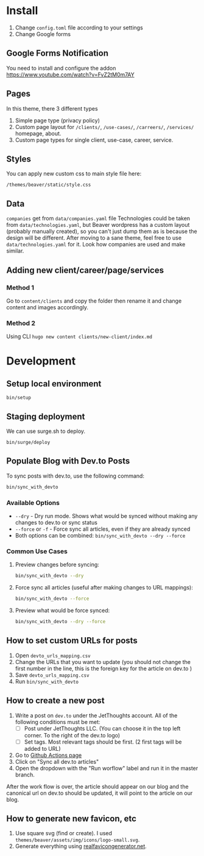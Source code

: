 # Install

1. Change `config.toml` file according to your settings
2. Change Google forms

## Google Forms Notification

You need to install and configure the addon
<https://www.youtube.com/watch?v=FvZ2tM0m7AY>

## Pages

In this theme, there 3 different types

1. Simple page type (privacy policy)
2. Custom page layout for `/clients/`, `/use-cases/`, `/carreers/`, `/services/` homepage, about.
3. Custom page types for single client, use-case, career, service.

## Styles

You can apply new custom css to main style file here:

`/themes/beaver/static/style.css`

## Data

`companies` get from `data/companies.yaml` file
Technologies could be taken from `data/technologies.yaml`, but Beaver wordpress has a custom layout (probably manually created), so you can't just dump them as is because the design will be different. After moving to a sane theme, feel free to use `data/technologies.yaml` for it. Look how companies are used and make similar.

## Adding new client/career/page/services

### Method 1

Go to `content/clients` and copy the folder then rename it and change content and images accordingly.

### Method 2

Using CLI `hugo new content clients/new-client/index.md`

# Development

## Setup local environment

`bin/setup`

## Staging deployment

We can use surge.sh to deploy.

`bin/surge/deploy`

## Populate Blog with Dev.to Posts

To sync posts with dev.to, use the following command:

```bash
bin/sync_with_devto
```

### Available Options

- `--dry` - Dry run mode. Shows what would be synced without making any changes to dev.to or sync status
- `--force` or `-f` - Force sync all articles, even if they are already synced
- Both options can be combined: `bin/sync_with_devto --dry --force`

### Common Use Cases

1. Preview changes before syncing:
   ```bash
   bin/sync_with_devto --dry
   ```

2. Force sync all articles (useful after making changes to URL mappings):
   ```bash
   bin/sync_with_devto --force
   ```

3. Preview what would be force synced:
   ```bash
   bin/sync_with_devto --dry --force
   ```

## How to set custom URLs for posts

1. Open `devto_urls_mapping.csv`
2. Change the URLs that you want to update (you should not change the first number in the line, this is the foreign key for the article on dev.to )
3. Save `devto_urls_mapping.csv`
4. Run `bin/sync_with_devto`

## How to create a new post

1. Write a post on `dev.to` under the JetThoughts account. All of the following conditions must be met:
    - [ ] Post under JetThoughts LLC. (You can choose it in the top left corner. To the right of the dev.to logo)
    - [ ] Set tags. Most relevant tags should be first. (2 first tags will be added to URL)

2. Go to [Github Actions page](https://github.com/jetthoughts/jetthoughts.github.io/actions)
3. Click on "Sync all dev.to articles"
4. Open the dropdown with the "Run worflow" label and run it in the master branch.

After the work flow is over, the article should appear on our blog and the canonical url on dev.to should be updated, it will point to the article on our blog.


## How to generate new favicon, etc

1. Use square svg (find or create). I used `themes/beaver/assets/img/icons/logo-small.svg`.
2. Generate everything using [realfavicongenerator.net](https://realfavicongenerator.net/).